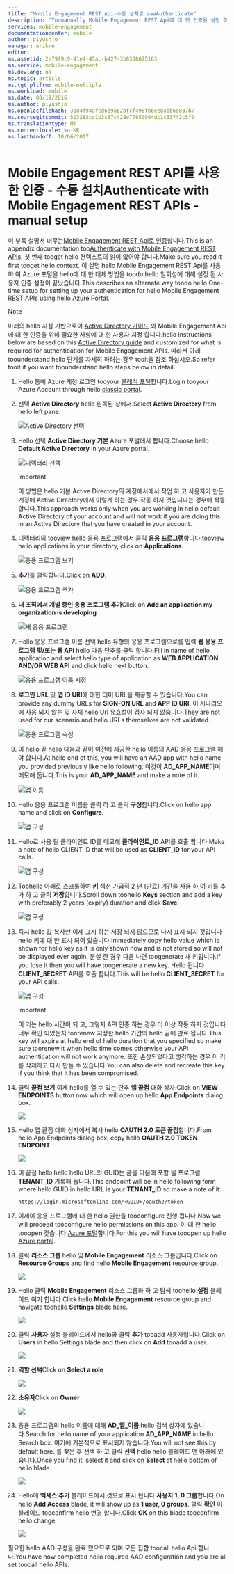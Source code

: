 ```yaml
---
title: "Mobile Engagement REST Api-수동 설치로 aaaAuthenticate"
description: "Toomanually Mobile Engagement REST Api에 대 한 인증을 설정 하는 방법을 설명 합니다."
services: mobile-engagement
documentationcenter: mobile
author: piyushjo
manager: erikre
editor: 
ms.assetid: 2e79f9c9-41e4-45ac-b427-3b8338675163
ms.service: mobile-engagement
ms.devlang: na
ms.topic: article
ms.tgt_pltfrm: mobile-multiple
ms.workload: mobile
ms.date: 08/19/2016
ms.author: piyushjo
ms.openlocfilehash: 3884f94afcd6b9a62bfcf498fb6ee84bb6e837b7
ms.sourcegitcommit: 523283cc1b3c37c428e77850964dc1c33742c5f0
ms.translationtype: MT
ms.contentlocale: ko-KR
ms.lasthandoff: 10/06/2017
---
```

# <a name="authenticate-with-mobile-engagement-rest-apis---manual-setup"></a><span data-ttu-id="84476-103">Mobile Engagement REST API를 사용한 인증 - 수동 설치</span><span class="sxs-lookup"><span data-stu-id="84476-103">Authenticate with Mobile Engagement REST APIs - manual setup</span></span>
<span data-ttu-id="84476-104">이 부록 설명서 너무는[Mobile Engagement REST Api로 인증](mobile-engagement-api-authentication.md)합니다.</span><span class="sxs-lookup"><span data-stu-id="84476-104">This is an appendix documentation too[Authenticate with Mobile Engagement REST APIs](mobile-engagement-api-authentication.md).</span></span> <span data-ttu-id="84476-105">첫 번째 tooget hello 컨텍스트의 읽이 없어야 합니다.</span><span class="sxs-lookup"><span data-stu-id="84476-105">Make sure you read it first tooget hello context.</span></span> <span data-ttu-id="84476-106">이 설명 hello Mobile Engagement REST Api를 사용 하 여 Azure 포털을 hello에 대 한 대체 방법을 toodo hello 일회성에 대해 설정 된 사용자 인증 설정이 끝났습니다.</span><span class="sxs-lookup"><span data-stu-id="84476-106">This describes an alternate way toodo hello One-time setup for setting up your authentication for hello Mobile Engagement REST APIs using hello Azure Portal.</span></span> 

> [!NOTE]
> <span data-ttu-id="84476-107">아래의 hello 지침 기반으로이 [Active Directory 가이드](../azure-resource-manager/resource-group-create-service-principal-portal.md) 와 Mobile Engagement Api에 대 한 인증을 위해 필요한 사항에 대 한 사용자 지정 합니다.</span><span class="sxs-lookup"><span data-stu-id="84476-107">hello instructions below are based on this [Active Directory guide](../azure-resource-manager/resource-group-create-service-principal-portal.md) and customized for what is required for authentication for Mobile Engagement APIs.</span></span> <span data-ttu-id="84476-108">따라서 아래 toounderstand hello 단계를 자세히 하려는 경우 tooit을 참조 하십시오.</span><span class="sxs-lookup"><span data-stu-id="84476-108">So refer tooit if you want toounderstand hello steps below in detail.</span></span> 
> 
> 

1. <span data-ttu-id="84476-109">Hello 통해 Azure 계정 로그인 tooyour [클래식 포털](https://manage.windowsazure.com/)합니다.</span><span class="sxs-lookup"><span data-stu-id="84476-109">Login tooyour Azure Account through hello [classic portal](https://manage.windowsazure.com/).</span></span>
2. <span data-ttu-id="84476-110">선택 **Active Directory** hello 왼쪽된 창에서.</span><span class="sxs-lookup"><span data-stu-id="84476-110">Select **Active Directory** from hello left pane.</span></span>
   
     ![Active Directory 선택][1]
3. <span data-ttu-id="84476-112">Hello 선택 **Active Directory 기본** Azure 포털에서 합니다.</span><span class="sxs-lookup"><span data-stu-id="84476-112">Choose hello **Default Active Directory** in your Azure portal.</span></span> 
   
     ![디렉터리 선택][2]
   
   > [!IMPORTANT]
   > <span data-ttu-id="84476-114">이 방법은 hello 기본 Active Directory의 계정에서에서 작업 하 고 사용자가 만든 계정에 Active Directory에서 이렇게 하는 경우 작동 하지 것입니다는 경우에 작동 합니다.</span><span class="sxs-lookup"><span data-stu-id="84476-114">This approach works only when you are working in hello default Active Directory of your account and will not work if you are doing this in an Active Directory that you have created in your account.</span></span> 
   > 
   > 
4. <span data-ttu-id="84476-115">디렉터리의 tooview hello 응용 프로그램에서 클릭 **응용 프로그램**합니다.</span><span class="sxs-lookup"><span data-stu-id="84476-115">tooview hello applications in your directory, click on **Applications**.</span></span>
   
     ![응용 프로그램 보기][3]
5. <span data-ttu-id="84476-117">**추가**를 클릭합니다.</span><span class="sxs-lookup"><span data-stu-id="84476-117">Click on **ADD**.</span></span> 
   
     ![응용 프로그램 추가][4]
6. <span data-ttu-id="84476-119">**내 조직에서 개발 중인 응용 프로그램 추가**</span><span class="sxs-lookup"><span data-stu-id="84476-119">Click on **Add an application my organization is developing**</span></span>
   
     ![새 응용 프로그램][5]
7. <span data-ttu-id="84476-121">Hello 응용 프로그램 이름 선택 hello 유형의 응용 프로그램으로를 입력 **웹 응용 프로그램 및/또는 웹 API** hello 다음 단추를 클릭 합니다.</span><span class="sxs-lookup"><span data-stu-id="84476-121">Fill in name of hello application and select hello type of application as **WEB APPLICATION AND/OR WEB API** and click hello next button.</span></span>
   
     ![응용 프로그램 이름 지정][6]
8. <span data-ttu-id="84476-123">**로그인 URL** 및 **앱 ID URI**에 대한 더미 URL을 제공할 수 있습니다.</span><span class="sxs-lookup"><span data-stu-id="84476-123">You can provide any dummy URLs for **SIGN-ON URL** and **APP ID URI**.</span></span> <span data-ttu-id="84476-124">이 시나리오에 사용 되지 않는 및 자체 hello Url 유효성이 검사 되지 않습니다.</span><span class="sxs-lookup"><span data-stu-id="84476-124">They are not used for our scenario and hello URLs themselves are not validated.</span></span>  
   
     ![응용 프로그램 속성][7]
9. <span data-ttu-id="84476-126">이 hello 끝 hello 다음과 같이 이전에 제공한 hello 이름의 AAD 응용 프로그램 해야 합니다.</span><span class="sxs-lookup"><span data-stu-id="84476-126">At hello end of this, you will have an AAD app with hello name you provided previously like hello following.</span></span> <span data-ttu-id="84476-127">이것이 **AD\_APP\_NAME**이며 메모해 둡니다.</span><span class="sxs-lookup"><span data-stu-id="84476-127">This is your **AD\_APP\_NAME** and make a note of it.</span></span>  
   
     ![앱 이름][8]
10. <span data-ttu-id="84476-129">Hello 응용 프로그램 이름을 클릭 하 고 클릭 **구성**합니다.</span><span class="sxs-lookup"><span data-stu-id="84476-129">Click on hello app name and click on **Configure**.</span></span>
    
      ![앱 구성][9]
11. <span data-ttu-id="84476-131">Hello로 사용 될 클라이언트 ID를 메모해 **클라이언트\_ID** API를 호출 합니다.</span><span class="sxs-lookup"><span data-stu-id="84476-131">Make a note of hello CLIENT ID that will be used as **CLIENT\_ID** for your API calls.</span></span> 
    
     ![앱 구성][10]
12. <span data-ttu-id="84476-133">Toohello 아래로 스크롤하여 **키** 섹션 가급적 2 년 (만료) 기간을 사용 하 여 키를 추가 하 고 클릭 **저장**합니다.</span><span class="sxs-lookup"><span data-stu-id="84476-133">Scroll down toohello **Keys** section and add a key with preferably 2 years (expiry) duration and click **Save**.</span></span> 
    
     ![앱 구성][11]
13. <span data-ttu-id="84476-135">즉시 hello 값 복사만 이제 표시 하는 저장 되지 않으므로 다시 표시 되지 것입니다 hello 키에 대 한 표시 되어 있습니다.</span><span class="sxs-lookup"><span data-stu-id="84476-135">Immediately copy hello value which is shown for hello key as it is only shown now and is not stored so will not be displayed ever again.</span></span> <span data-ttu-id="84476-136">분실 한 경우 다음 나면 toogenerate 새 키입니다.</span><span class="sxs-lookup"><span data-stu-id="84476-136">If you lose it then you will have toogenerate a new key.</span></span> <span data-ttu-id="84476-137">Hello 됩니다 **CLIENT_SECRET** API를 호출 합니다.</span><span class="sxs-lookup"><span data-stu-id="84476-137">This will be hello **CLIENT_SECRET** for your API calls.</span></span> 
    
     ![앱 구성][12]
    
    > [!IMPORTANT]
    > <span data-ttu-id="84476-139">이 키는 hello 시간이 되 고, 그렇지 API 인증 하는 경우 더 이상 작동 하지 것입니다 너무 확인 되었는지 toorenew 지정한 hello 기간의 hello 끝에 만료 됩니다.</span><span class="sxs-lookup"><span data-stu-id="84476-139">This key will expire at hello end of hello duration that you specified so make sure toorenew it when hello time comes otherwise your API authentication will not work anymore.</span></span> <span data-ttu-id="84476-140">또한 손상되었다고 생각하는 경우 이 키를 삭제하고 다시 만들 수 있습니다.</span><span class="sxs-lookup"><span data-stu-id="84476-140">You can also delete and recreate this key if you think that it has been compromised.</span></span>
    > 
    > 
14. <span data-ttu-id="84476-141">클릭 **끝점 보기** 이제 hello를 열 수 있는 단추 **앱 끝점** 대화 상자.</span><span class="sxs-lookup"><span data-stu-id="84476-141">Click on **VIEW ENDPOINTS** button now which will open up hello **App Endpoints** dialog box.</span></span> 
    
    ![][13]
15. <span data-ttu-id="84476-142">Hello 앱 끝점 대화 상자에서 복사 hello **OAUTH 2.0 토큰 끝점**합니다.</span><span class="sxs-lookup"><span data-stu-id="84476-142">From hello App Endpoints dialog box, copy hello **OAUTH 2.0 TOKEN ENDPOINT**.</span></span> 
    
    ![][14]
16. <span data-ttu-id="84476-143">이 끝점 hello hello hello URL의 GUID는 폼을 다음에 포함 될 프로그램 **TENANT_ID** 기록해 둡니다.</span><span class="sxs-lookup"><span data-stu-id="84476-143">This endpoint will be in hello following form where hello GUID in hello URL is your **TENANT_ID** so make a note of it:</span></span> 
    
        https://login.microsoftonline.com/<GUID>/oauth2/token
17. <span data-ttu-id="84476-144">이제이 응용 프로그램에 대 한 hello 권한을 tooconfigure 진행 됩니다.</span><span class="sxs-lookup"><span data-stu-id="84476-144">Now we will proceed tooconfigure hello permissions on this app.</span></span> <span data-ttu-id="84476-145">이 대 한 hello tooopen 갖습니다 [Azure 포털](https://portal.azure.com)합니다.</span><span class="sxs-lookup"><span data-stu-id="84476-145">For this you will have tooopen up hello [Azure portal](https://portal.azure.com).</span></span> 
18. <span data-ttu-id="84476-146">클릭 **리소스 그룹** hello 및 **Mobile Engagement** 리소스 그룹입니다.</span><span class="sxs-lookup"><span data-stu-id="84476-146">Click on **Resource Groups** and find hello **Mobile Engagement** resource group.</span></span>  
    
    ![][15]
19. <span data-ttu-id="84476-147">Hello 클릭 **Mobile Engagement** 리소스 그룹화 하 고 탐색 toohello **설정** 블레이드 여기 합니다.</span><span class="sxs-lookup"><span data-stu-id="84476-147">Click hello **Mobile Engagement** resource group and navigate toohello **Settings** blade here.</span></span> 
    
    ![][16]
20. <span data-ttu-id="84476-148">클릭 **사용자** 설정 블레이드에서 hello와 클릭 **추가** tooadd 사용자입니다.</span><span class="sxs-lookup"><span data-stu-id="84476-148">Click on **Users** in hello Settings blade and then click on **Add** tooadd a user.</span></span> 
    
    ![][17]
21. <span data-ttu-id="84476-149">**역할 선택**</span><span class="sxs-lookup"><span data-stu-id="84476-149">Click on **Select a role**</span></span>
    
    ![][18]
22. <span data-ttu-id="84476-150">**소유자**</span><span class="sxs-lookup"><span data-stu-id="84476-150">Click on **Owner**</span></span>
    
    ![][19]
23. <span data-ttu-id="84476-151">응용 프로그램의 hello 이름에 대해 **AD\_앱\_이름** hello 검색 상자에 있습니다.</span><span class="sxs-lookup"><span data-stu-id="84476-151">Search for hello name of your application **AD\_APP\_NAME** in hello Search box.</span></span> <span data-ttu-id="84476-152">여기에 기본적으로 표시되지 않습니다.</span><span class="sxs-lookup"><span data-stu-id="84476-152">You will not see this by default here.</span></span> <span data-ttu-id="84476-153">를 찾은 후 선택 하 고 클릭 **선택** hello hello 블레이드 맨 아래에 있습니다.</span><span class="sxs-lookup"><span data-stu-id="84476-153">Once you find it, select it and click on **Select** at hello bottom of hello blade.</span></span> 
    
    ![][20]
24. <span data-ttu-id="84476-154">Hello에 **액세스 추가** 블레이드에서 것으로 표시 됩니다 **사용자 1, 0 그룹**합니다.</span><span class="sxs-lookup"><span data-stu-id="84476-154">On hello **Add Access** blade, it will show up as **1 user, 0 groups**.</span></span> <span data-ttu-id="84476-155">클릭 **확인** 이 블레이드 tooconfirm hello 변경 합니다.</span><span class="sxs-lookup"><span data-stu-id="84476-155">Click **OK** on this blade tooconfirm hello change.</span></span> 
    
    ![][21]

<span data-ttu-id="84476-156">필요한 hello AAD 구성을 완료 했으므로 되며 모든 집합 toocall hello Api 합니다.</span><span class="sxs-lookup"><span data-stu-id="84476-156">You have now completed hello required AAD configuration and you are all set toocall hello APIs.</span></span> 

<!-- Images -->
[1]: ./media/mobile-engagement-api-authentication-manual/active-directory.png
[2]: ./media/mobile-engagement-api-authentication-manual/active-directory-details.png
[3]: ./media/mobile-engagement-api-authentication-manual/view-applications.png
[4]: ./media/mobile-engagement-api-authentication-manual/add-icon.png
[5]: ./media/mobile-engagement-api-authentication-manual/what-do-you-want-to-do.png
[6]: ./media/mobile-engagement-api-authentication-manual/tell-us-about-your-application.png
[7]: ./media/mobile-engagement-api-authentication-manual/app-properties.png
[8]: ./media/mobile-engagement-api-authentication-manual/aad-app.png
[9]: ./media/mobile-engagement-api-authentication-manual/configure-menu.png
[10]: ./media/mobile-engagement-api-authentication-manual/client-id.png
[11]: ./media/mobile-engagement-api-authentication-manual/client_secret.png
[12]: ./media/mobile-engagement-api-authentication-manual/keys.png
[13]: ./media/mobile-engagement-api-authentication-manual/view-endpoints.png
[14]: ./media/mobile-engagement-api-authentication-manual/app-endpoints.png
[15]: ./media/mobile-engagement-api-authentication-manual/resource-groups.png
[16]: ./media/mobile-engagement-api-authentication-manual/resource-groups-settings.png
[17]: ./media/mobile-engagement-api-authentication-manual/add-users.png
[18]: ./media/mobile-engagement-api-authentication-manual/add-role.png
[19]: ./media/mobile-engagement-api-authentication-manual/select-role.png
[20]: ./media/mobile-engagement-api-authentication-manual/add-user-select.png
[21]: ./media/mobile-engagement-api-authentication-manual/add-access-final.png



